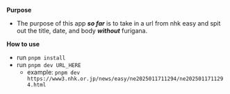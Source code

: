 **Purpose**

- The purpose of this app **_so far_** is to take in a url from nhk easy and spit out the title, date, and body **_without_** furigana.

**How to use**

- run `pnpm install`
- run `pnpm dev URL_HERE`
  - example: `pnpm dev https://www3.nhk.or.jp/news/easy/ne2025011711294/ne2025011711294.html`
